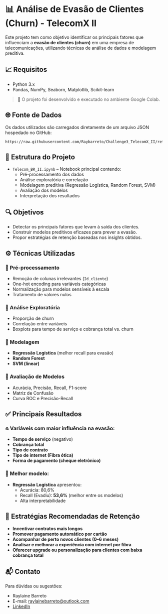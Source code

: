 # 📊 Análise de Evasão de Clientes (Churn) - TelecomX II

Este projeto tem como objetivo identificar os principais fatores que influenciam a **evasão de clientes (churn)** em uma empresa de telecomunicações, utilizando técnicas de análise de dados e modelagem preditiva.

## 📈 Requisitos

- Python 3.x
- Pandas, NumPy, Seaborn, Matplotlib, Scikit-learn

> 📌 O projeto foi desenvolvido e executado no ambiente Google Colab.

## 🌐 Fonte de Dados
Os dados utilizados são carregados diretamente de um arquivo JSON hospedado no GitHub:

```
https://raw.githubusercontent.com/Raybarreto/Challenge3_TelecomX_II/refs/heads/main/dados_tratados.csv
```

## 📁 Estrutura do Projeto

- `Telecom_BR_II.ipynb` – Notebook principal contendo:
  - Pré-processamento dos dados
  - Análise exploratória e correlação
  - Modelagem preditiva (Regressão Logística, Random Forest, SVM)
  - Avaliação dos modelos
  - Interpretação dos resultados

## 🔍 Objetivos

- Detectar os principais fatores que levam à saída dos clientes.
- Construir modelos preditivos eficazes para prever a evasão.
- Propor estratégias de retenção baseadas nos insights obtidos.

## ⚙️ Técnicas Utilizadas

### 📌 Pré-processamento
- Remoção de colunas irrelevantes (`Id_cliente`)
- One-hot encoding para variáveis categóricas
- Normalização para modelos sensíveis à escala
- Tratamento de valores nulos

### 📌 Análise Exploratória
- Proporção de churn
- Correlação entre variáveis
- Boxplots para tempo de serviço e cobrança total vs. churn

### 📌 Modelagem
- **Regressão Logística** (melhor recall para evasão)
- **Random Forest**
- **SVM (linear)**

### 📌 Avaliação de Modelos
- Acurácia, Precisão, Recall, F1-score
- Matriz de Confusão
- Curva ROC e Precisão-Recall

## ✅ Principais Resultados

### 🔝 Variáveis com maior influência na evasão:
- **Tempo de serviço** (negativo)
- **Cobrança total**
- **Tipo de contrato**
- **Tipo de internet (Fibra ótica)**
- **Forma de pagamento (cheque eletrônico)**

### 🧠 Melhor modelo:
- **Regressão Logística** apresentou:
  - Acurácia: 80,6%
  - Recall (Evadiu): **53,6%** (melhor entre os modelos)
  - Alta interpretabilidade

## 🎯 Estratégias Recomendadas de Retenção

- **Incentivar contratos mais longos**
- **Promover pagamento automático por cartão**
- **Acompanhar de perto novos clientes (0–6 meses)**
- **Analisar e melhorar a experiência com internet por fibra**
- **Oferecer upgrade ou personalização para clientes com baixa cobrança total**


## 📬 Contato
Para dúvidas ou sugestões:
- Raylaine Barreto
- E-mail: raylainebarreto@outlook.com
- [LinkedIn](https://www.linkedin.com/in/raylaine-barreto)

